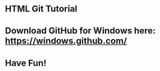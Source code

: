 HTML Git Tutorial
====
Download GitHub for Windows here: https://windows.github.com/
====
Have Fun!
====
